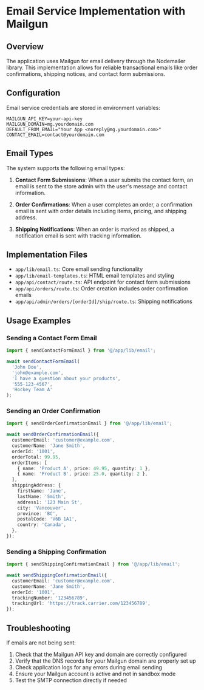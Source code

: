# Email Service Implementation with Mailgun

## Overview

The application uses Mailgun for email delivery through the Nodemailer library. This implementation allows for reliable transactional emails like order confirmations, shipping notices, and contact form submissions.

## Configuration

Email service credentials are stored in environment variables:

```env
MAILGUN_API_KEY=your-api-key
MAILGUN_DOMAIN=mg.yourdomain.com
DEFAULT_FROM_EMAIL="Your App <noreply@mg.yourdomain.com>"
CONTACT_EMAIL=contact@yourdomain.com
```

## Email Types

The system supports the following email types:

1. **Contact Form Submissions**: When a user submits the contact form, an email is sent to the store admin with the user's message and contact information.

2. **Order Confirmations**: When a user completes an order, a confirmation email is sent with order details including items, pricing, and shipping address.

3. **Shipping Notifications**: When an order is marked as shipped, a notification email is sent with tracking information.

## Implementation Files

- `app/lib/email.ts`: Core email sending functionality
- `app/lib/email-templates.ts`: HTML email templates and styling
- `app/api/contact/route.ts`: API endpoint for contact form submissions
- `app/api/orders/route.ts`: Order creation includes order confirmation emails
- `app/api/admin/orders/[orderId]/ship/route.ts`: Shipping notifications

## Usage Examples

### Sending a Contact Form Email

```typescript
import { sendContactFormEmail } from '@/app/lib/email';

await sendContactFormEmail(
  'John Doe',
  'john@example.com',
  'I have a question about your products',
  '555-123-4567',
  'Hockey Team A'
);
```

### Sending an Order Confirmation

```typescript
import { sendOrderConfirmationEmail } from '@/app/lib/email';

await sendOrderConfirmationEmail({
  customerEmail: 'customer@example.com',
  customerName: 'Jane Smith',
  orderId: '1001',
  orderTotal: 99.95,
  orderItems: [
    { name: 'Product A', price: 49.95, quantity: 1 },
    { name: 'Product B', price: 25.0, quantity: 2 },
  ],
  shippingAddress: {
    firstName: 'Jane',
    lastName: 'Smith',
    address1: '123 Main St',
    city: 'Vancouver',
    province: 'BC',
    postalCode: 'V6B 1A1',
    country: 'Canada',
  },
});
```

### Sending a Shipping Confirmation

```typescript
import { sendShippingConfirmationEmail } from '@/app/lib/email';

await sendShippingConfirmationEmail({
  customerEmail: 'customer@example.com',
  customerName: 'Jane Smith',
  orderId: '1001',
  trackingNumber: '123456789',
  trackingUrl: 'https://track.carrier.com/123456789',
});
```

## Troubleshooting

If emails are not being sent:

1. Check that the Mailgun API key and domain are correctly configured
2. Verify that the DNS records for your Mailgun domain are properly set up
3. Check application logs for any errors during email sending
4. Ensure your Mailgun account is active and not in sandbox mode
5. Test the SMTP connection directly if needed
